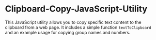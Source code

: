 # Clipboard-Copy-JavaScript-Utility
This JavaScript utility allows you to copy specific text content to the clipboard from a web page. It includes a simple function `textToClipboard` and an example usage for copying group names and numbers.
